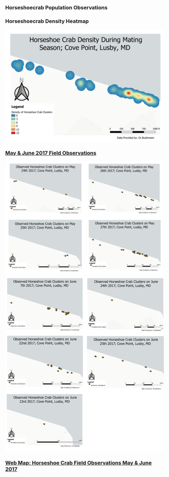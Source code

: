 ### Horseshoecrab Population Observations 

### Horseshoecrab Density Heatmap
<img src="../images/CrabDensity.PNG"/>
 
### [May & June 2017 Field Observations](/Fieldwork.md)
[<img src="../images/MayCrabs.PNG"/>](/Fieldwork.md)
[<img src="../images/June Crabs.PNG"/>](/Fieldwork.md)

### [Web Map: Horseshoe Crab Field Observations May & June 2017](/NewWebMap/qgis2web_2020_04_19-15_30_31_588277)
